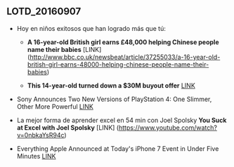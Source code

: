 ## LOTD_20160907

- Hoy en niños exitosos que han logrado más que tú:
	- **A 16-year-old British girl earns £48,000 helping Chinese people name their babies** [LINK] (http://www.bbc.co.uk/newsbeat/article/37255033/a-16-year-old-british-girl-earns-48000-helping-chinese-people-name-their-babies)

	- **This 14-year-old turned down a $30M buyout offer** [LINK](http://money.cnn.com/2016/05/10/technology/recmed-taylor-rosenthal-techcrunch-disrupt/index.html)

- Sony Announces Two New Versions of PlayStation 4: One Slimmer, Other More Powerful [LINK](https://games.slashdot.org/story/16/09/07/1947232/sony-announces-two-new-versions-of-playstation-4-one-slimmer-other-more-powerful)

- La mejor forma de aprender excel en 54 min con Joel Spolsky **You Suck at Excel with Joel Spolsky** [LINK] (https://www.youtube.com/watch?v=0nbkaYsR94c)

- Everything Apple Announced at Today's iPhone 7 Event in Under Five Minutes [LINK](http://www.macrumors.com/2016/09/07/apple-iphone-7-event-recap-video/)


